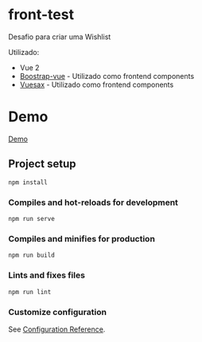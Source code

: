 # front-test

Desafio para criar uma Wishlist

Utilizado:
- Vue 2
- [Boostrap-vue](https://bootstrap-vue.org/) - Utilizado como frontend components
- [Vuesax](https://lusaxweb.github.io/vuesax/) - Utilizado como frontend components

# Demo

[Demo](https://front-test-i96367g1b-bfervilha.vercel.app/#/)

## Project setup
```
npm install
```

### Compiles and hot-reloads for development
```
npm run serve
```

### Compiles and minifies for production
```
npm run build
```

### Lints and fixes files
```
npm run lint
```

### Customize configuration
See [Configuration Reference](https://cli.vuejs.org/config/).

